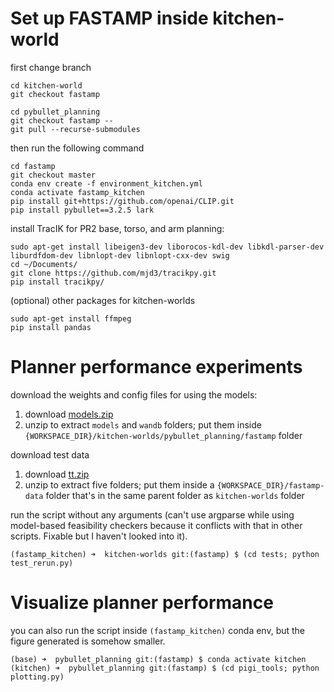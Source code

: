 # Set up FASTAMP inside kitchen-world

first change branch 

```shell
cd kitchen-world
git checkout fastamp

cd pybullet_planning
git checkout fastamp --
git pull --recurse-submodules
```
    
then run the following command

```shell
cd fastamp
git checkout master
conda env create -f environment_kitchen.yml
conda activate fastamp_kitchen
pip install git+https://github.com/openai/CLIP.git
pip install pybullet==3.2.5 lark
```

install TracIK for PR2 base, torso, and arm planning:

```shell
sudo apt-get install libeigen3-dev liborocos-kdl-dev libkdl-parser-dev liburdfdom-dev libnlopt-dev libnlopt-cxx-dev swig
cd ~/Documents/
git clone https://github.com/mjd3/tracikpy.git
pip install tracikpy/
```


(optional) other packages for kitchen-worlds 

```shell
sudo apt-get install ffmpeg
pip install pandas
```

# Planner performance experiments

download the weights and config files for using the models:
1. download [models.zip](https://drive.google.com/file/d/1bfwjqha-M_xP-a98fyB4E2UrPdhsXXEk/view?usp=sharing)
2. unzip to extract `models` and `wandb` folders; put them inside `{WORKSPACE_DIR}/kitchen-worlds/pybullet_planning/fastamp` folder 

download test data
1. download [tt.zip](https://drive.google.com/file/d/1Qv7226n8SwvAnLcgZWPIkeko7Iaw_Gak/view?usp=sharing)
2. unzip to extract five folders; put them inside a `{WORKSPACE_DIR}/fastamp-data` folder that's in the same parent folder as `kitchen-worlds` folder

run the script without any arguments (can't use argparse while using model-based feasibility checkers because it conflicts with that in other scripts. Fixable but I haven't looked into it).

```shell
(fastamp_kitchen) ➜  kitchen-worlds git:(fastamp) $ (cd tests; python test_rerun.py)
```

# Visualize planner performance

you can also run the script inside `(fastamp_kitchen)` conda env, but the figure generated is somehow smaller.

```shell
(base) ➜  pybullet_planning git:(fastamp) $ conda activate kitchen
(kitchen) ➜  pybullet_planning git:(fastamp) $ (cd pigi_tools; python plotting.py)
```